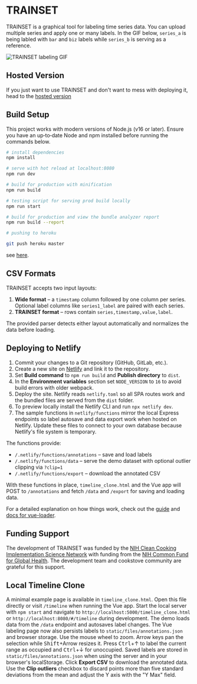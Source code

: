 # TRAINSET

TRAINSET is a graphical tool for labeling time series data. You can upload multiple series and apply one or many labels. In the GIF below, `series_a` is being labled with `bar` and `biz` labels while `series_b` is serving as a reference.

![TRAINSET labeling GIF](https://user-images.githubusercontent.com/8713574/112393077-b1832d80-8cb7-11eb-811b-0a7200be658d.gif)


## Hosted Version

If you just want to use TRAINSET and don't want to mess with deploying it, head to the [hosted version](https://trainset.geocene.com)

## Build Setup

This project works with modern versions of Node.js (v16 or later). Ensure you
have an up‑to‑date Node and npm installed before running the commands below.

``` bash
# install dependencies
npm install

# serve with hot reload at localhost:8080
npm run dev

# build for production with minification
npm run build

# testing script for serving prod build locally
npm run start

# build for production and view the bundle analyzer report
npm run build --report

# pushing to heroku

git push heroku master
```
see [here](https://devcenter.heroku.com/articles/git#deploying-code).

## CSV Formats

TRAINSET accepts two input layouts:

1. **Wide format** – a `timestamp` column followed by one column per series.
   Optional label columns like `series1_label` are paired with each series.
2. **TRAINSET format** – rows contain `series,timestamp,value,label`.

The provided parser detects either layout automatically and normalizes the data
before loading.

## Deploying to Netlify

1. Commit your changes to a Git repository (GitHub, GitLab, etc.).
2. Create a new site on [Netlify](https://www.netlify.com/) and link it to the repository.
3. Set **Build command** to `npm run build` and **Publish directory** to `dist`.
4. In the **Environment variables** section set `NODE_VERSION` to `16` to avoid build errors with older webpack.
5. Deploy the site. Netlify reads `netlify.toml` so all SPA routes work and the bundled files are served from the `dist` folder.
6. To preview locally install the Netlify CLI and run `npx netlify dev`.
7. The sample functions in `netlify/functions` mirror the local Express
   endpoints so label autosave and data export work when hosted on Netlify.
   Update these files to connect to your own database because Netlify's file
   system is temporary.

The functions provide:
* `/.netlify/functions/annotations` – save and load labels
* `/.netlify/functions/data` – serve the demo dataset with optional outlier
  clipping via `?clip=1`
* `/.netlify/functions/export` – download the annotated CSV

With these functions in place, `timeline_clone.html` and the Vue app will POST
to `/annotations` and fetch `/data` and `/export` for saving and loading data.

For a detailed explanation on how things work, check out the [guide](http://vuejs-templates.github.io/webpack/) and [docs for vue-loader](http://vuejs.github.io/vue-loader).

## Funding Support

The development of TRAINSET was funded by the [NIH Clean Cooking Implementation Science Network](https://www.fic.nih.gov/About/Staff/Policy-Planning-Evaluation/Pages/clean-cooking-implementation-science-network.aspx) with funding from the [NIH Common Fund for Global Health](https://commonfund.nih.gov/globalhealth). The development team and cookstove community are grateful for this support.

## Local Timeline Clone
A minimal example page is available in `timeline_clone.html`. Open this file directly or visit `/timeline` when running the Vue app.
Start the local server with `npm start` and navigate to `http://localhost:5000/timeline_clone.html` or `http://localhost:8080/#/timeline` during development.
The demo loads data from the `/data` endpoint and autosaves label changes.
The Vue labeling page now also persists labels to `static/files/annotations.json` and browser storage.
Use the mouse wheel to zoom. Arrow keys pan the selection while <kbd>Shift</kbd>+Arrow resizes it.
Press <kbd>Ctrl</kbd>+&uarr; to label the current range as occupied and <kbd>Ctrl</kbd>+&darr; for unoccupied.
Saved labels are stored in `static/files/annotations.json` when using the server and in your browser's localStorage. Click **Export CSV** to download the annotated data. Use the **Clip outliers** checkbox to discard points more than five standard deviations from the mean and adjust the Y axis with the "Y Max" field.

